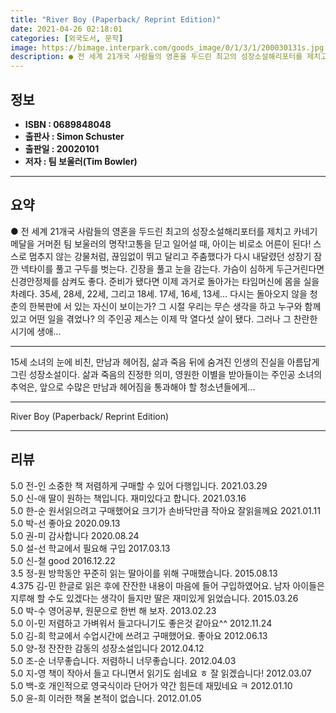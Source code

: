 ```yaml
---
title: "River Boy (Paperback/ Reprint Edition)"
date: 2021-04-26 02:18:01
categories: [외국도서, 문학]
image: https://bimage.interpark.com/goods_image/0/1/3/1/200030131s.jpg
description: ● 전 세계 21개국 사람들의 영혼을 두드린 최고의 성장소설해리포터를 제치고 카네기 메달을 거머쥔 팀 보울러의 명작!고통을 딛고 일어설 때, 아이는 비로소 어른이 된다! 스스로 멈추지 않는 강물처럼, 끊임없이 뛰고 달리고 주춤했다가 다시 내달렸던 성장기 잠깐 넥타이를 풀고 구두를 벗
---
```


## **정보**

- **ISBN : 0689848048**
- **출판사 : Simon   Schuster**
- **출판일 : 20020101**
- **저자 : 팀 보울러(Tim Bowler)**

------



## **요약**

●  전 세계 21개국 사람들의 영혼을 두드린 최고의 성장소설해리포터를 제치고 카네기 메달을 거머쥔 팀 보울러의 명작!고통을 딛고 일어설 때, 아이는 비로소 어른이 된다! 스스로 멈추지 않는 강물처럼, 끊임없이 뛰고 달리고 주춤했다가 다시 내달렸던 성장기  잠깐 넥타이를 풀고 구두를 벗는다. 긴장을 풀고 눈을 감는다. 가슴이 심하게 두근거린다면 신경안정제를 삼켜도 좋다. 준비가 됐다면 이제 과거로 돌아가는 타임머신에 몸을 실을 차례다. 35세, 28세, 22세, 그리고 18세. 17세, 16세, 13세… 다시는 돌아오지 않을 청춘의 한복판에 서 있는 자신이 보이는가? 그 시절 우리는 무슨 생각을 하고 누구와 함께 있고 어떤 일을 겪었나? 의 주인공 제스는 이제 막 열다섯 살이 됐다. 그러나 그 찬란한 시기에 생애...

------

15세 소녀의 눈에 비친, 만남과 헤어짐, 삶과 죽음 뒤에 숨겨진 인생의 진실을 아름답게 그린 성장소설이다. 삶과 죽음의 진정한 의미, 영원한 이별을 받아들이는 주인공 소녀의 추억은, 앞으로 수많은 만남과 헤어짐을 통과해야 할 청소년들에게... 

------


River Boy (Paperback/ Reprint Edition) 

------


## **리뷰** 

5.0 전-인 소중한 책 저렴하게 구매할 수 있어 다행입니다. 2021.03.29 <br/>5.0 신-애 딸이 원하는 책입니다. 재미있다고 합니다. 2021.03.16 <br/>5.0 한-순 원서읽으려고 구매했어요
크기가 손바닥만큼 작아요
잘읽을께요 2021.01.11 <br/>5.0 박-선 좋아요 2020.09.13 <br/>5.0 권-미 감사합니다  2020.08.24 <br/>5.0 설-선 학교에서 필요해 구입 2017.03.13 <br/>5.0 신-철 good 2016.12.22 <br/>3.5 정-원 방학동안 꾸준히 읽는 딸아이를 위해 구매했습니다. 2015.08.13 <br/>4.375 김-민 한글로 읽은 후에 잔잔한 내용이 마음에 들어 구입하였어요. 남자 아이들은 지루해 할 수도 있겠다는 생각이 들지만 딸은 재미있게 읽었습니다. 2015.03.26 <br/>5.0 박-수 영어공부, 원문으로 한번 해 보자. 2013.02.23 <br/>5.0 이-민 저렴하고 가벼워서 들고다니기도 좋은것 같아요^^ 2012.11.24 <br/>5.0 김-희 학교에서 수업시간에 쓰려고 구매했어요. 좋아요 2012.06.13 <br/>5.0 양-정 잔잔한 감동의 성장소설입니다 2012.04.12 <br/>5.0 조-순 너무좋습니다. 저렴하니 너무좋습니다. 2012.04.03 <br/>5.0 지-영 책이 작아서 들고 다니면서 읽기도 쉽네요 ㅎ 잘 읽겠습니다! 2012.03.07 <br/>5.0 백-호 개인적으로 영국식이라 단어가 약간 힘든데 재밌네요 ㅋ 2012.01.10 <br/>5.0 윤-희 이러한 책울 본적이 없습니다. 2012.01.05 <br/>